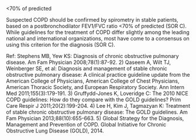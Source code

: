<70% of predicted

Suspected COPD should be confirmed by spirometry in stable patients, based on a postbronchodilator FEV1/FVC ratio <70% of predicted (SOR C). While guidelines for the treatment of COPD differ slightly among the leading national and international organizations, most have come to a consensus on using this criterion for the diagnosis (SOR C).

Ref: Stephens MB, Yew KS: Diagnosis of chronic obstructive pulmonary disease. Am Fam Physician 2008;78(1):87-92. 2) Qaseem A, Wilt TJ, Weinberger SE, et al: Diagnosis and management of stable chronic obstructive pulmonary disease: A clinical practice guideline update from the American College of Physicians, American College of Chest Physicians, American Thoracic Society, and European Respiratory Society. Ann Intern Med 2011;155(3):179-191. 3) Gruffydd-Jones K, Loveridge C: The 2010 NICE COPD guidelines: How do they compare with the GOLD guidelines? Prim Care Respir J 2011;20(2):199-204. 4) Lee H, Kim J, Tagmazyan K: Treatment of stable chronic obstructive pulmonary disease: The GOLD guidelines. Am Fam Physician 2013;88(10):655-663. 5) Global Strategy for the Diagnosis, Management and Prevention of COPD. Global Initiative for Chronic Obstructive Lung Disease (GOLD), 2014.